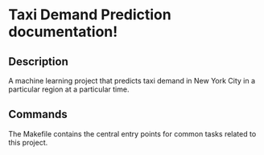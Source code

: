 # Taxi Demand Prediction documentation!

## Description

A machine learning project that predicts taxi demand in New York City in a particular region at a particular time.

## Commands

The Makefile contains the central entry points for common tasks related to this project.

